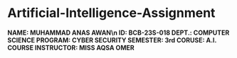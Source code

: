 # Artificial-Intelligence-Assignment

**NAME: MUHAMMAD ANAS AWAN\n
ID: BCB-23S-018
DEPT.: COMPUTER SCIENCE
PROGRAM: CYBER SECURITY
SEMESTER: 3rd
CORUSE: A.I.
COURSE INSTRUCTOR: MISS AQSA OMER**
